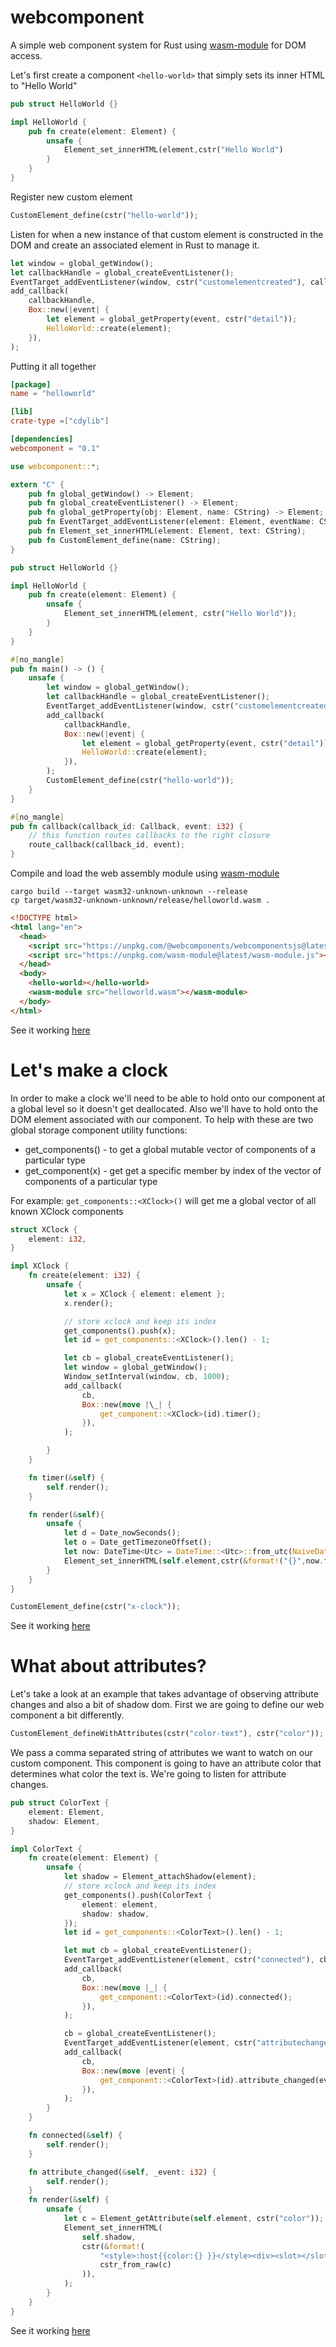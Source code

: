 # webcomponent
A simple web component system for Rust using [wasm-module](https://github.com/richardanaya/wasm-module) for DOM access.

Let's first create a component `<hello-world>` that simply sets its inner HTML to "Hello World"

```rust
pub struct HelloWorld {}

impl HelloWorld {
    pub fn create(element: Element) {
        unsafe {
            Element_set_innerHTML(element,cstr("Hello World")
        }
    }
}
```

Register new custom element

```rust
CustomElement_define(cstr("hello-world"));
```

Listen for when a new instance of that custom element is constructed in the DOM and create an associated element in Rust to manage it.

```rust
let window = global_getWindow();
let callbackHandle = global_createEventListener();
EventTarget_addEventListener(window, cstr("customelementcreated"), callbackHandle);
add_callback(
    callbackHandle,
    Box::new(|event| {
        let element = global_getProperty(event, cstr("detail"));
        HelloWorld::create(element);
    }),
);
```

Putting it all together

```toml
[package]
name = "helloworld"

[lib]
crate-type =["cdylib"]

[dependencies]
webcomponent = "0.1"
```

```rust
use webcomponent::*;

extern "C" {
    pub fn global_getWindow() -> Element;
    pub fn global_createEventListener() -> Element;
    pub fn global_getProperty(obj: Element, name: CString) -> Element;
    pub fn EventTarget_addEventListener(element: Element, eventName: CString, callback: Callback);
    pub fn Element_set_innerHTML(element: Element, text: CString);
    pub fn CustomElement_define(name: CString);
}

pub struct HelloWorld {}

impl HelloWorld {
    pub fn create(element: Element) {
        unsafe {
            Element_set_innerHTML(element, cstr("Hello World"));
        }
    }
}

#[no_mangle]
pub fn main() -> () {
    unsafe {
        let window = global_getWindow();
        let callbackHandle = global_createEventListener();
        EventTarget_addEventListener(window, cstr("customelementcreated"), callbackHandle);
        add_callback(
            callbackHandle,
            Box::new(|event| {
                let element = global_getProperty(event, cstr("detail"));
                HelloWorld::create(element);
            }),
        );
        CustomElement_define(cstr("hello-world"));
    }
}

#[no_mangle]
pub fn callback(callback_id: Callback, event: i32) {
    // this function routes callbacks to the right closure
    route_callback(callback_id, event);
}
```

Compile and load the web assembly module using [wasm-module](https://github.com/richardanaya/wasm-module)

```console
cargo build --target wasm32-unknown-unknown --release
cp target/wasm32-unknown-unknown/release/helloworld.wasm .
```

```html
<!DOCTYPE html>
<html lang="en">
  <head>
    <script src="https://unpkg.com/@webcomponents/webcomponentsjs@latest/webcomponents-loader.js"></script>
    <script src="https://unpkg.com/wasm-module@latest/wasm-module.js"></script>
  </head>
  <body>
    <hello-world></hello-world>
    <wasm-module src="helloworld.wasm"></wasm-module>
  </body>
</html>
```

See it working [here](https://richardanaya.github.io/webcomponent/examples/helloworld/)



# Let's make a clock

In order to make a clock we'll need to be able to hold onto our component at a global level so it doesn't get deallocated. Also we'll have to hold onto the DOM element associated with our component. To help with these are two global storage component utility functions:
* get_components() - to get a global mutable vector of components of a particular type
* get_component(x) - get get a specific member by index of the vector of components of a particular type

For example: `get_components::<XClock>()` will get me a global vector of all known XClock components

```rust
struct XClock {
    element: i32,
}

impl XClock {
    fn create(element: i32) {
        unsafe {
            let x = XClock { element: element };
            x.render();

            // store xclock and keep its index
            get_components().push(x);
            let id = get_components::<XClock>().len() - 1;

            let cb = global_createEventListener();
            let window = global_getWindow();
            Window_setInterval(window, cb, 1000);
            add_callback(
                cb,
                Box::new(move |\_| {
                    get_component::<XClock>(id).timer();
                }),
            );

        }
    }

    fn timer(&self) {
        self.render();
    }

    fn render(&self){
        unsafe {
            let d = Date_nowSeconds();
            let o = Date_getTimezoneOffset();
            let now: DateTime<Utc> = DateTime::<Utc>::from_utc(NaiveDateTime::from_timestamp((d-(o*60)) as i64, 0), Utc);
            Element_set_innerHTML(self.element,cstr(&format!("{}",now.format("%I:%M:%S %p"))));
        }
    }
}
```

```rust
CustomElement_define(cstr("x-clock"));
```

See it working [here](https://richardanaya.github.io/webcomponent/examples/xclock/)

# What about attributes?

Let's take a look at an example that takes advantage of observing attribute changes and also a bit of shadow dom. First we are going to define our web component a bit differently.

```rust
CustomElement_defineWithAttributes(cstr("color-text"), cstr("color"));
```

We pass a comma separated string of attributes we want to watch on our custom component. This component is going to have an attribute color that determines what color the text is. We're going to listen for attribute changes.

```rust
pub struct ColorText {
    element: Element,
    shadow: Element,
}

impl ColorText {
    fn create(element: Element) {
        unsafe {
            let shadow = Element_attachShadow(element);
            // store xclock and keep its index
            get_components().push(ColorText {
                element: element,
                shadow: shadow,
            });
            let id = get_components::<ColorText>().len() - 1;

            let mut cb = global_createEventListener();
            EventTarget_addEventListener(element, cstr("connected"), cb);
            add_callback(
                cb,
                Box::new(move |_| {
                    get_component::<ColorText>(id).connected();
                }),
            );

            cb = global_createEventListener();
            EventTarget_addEventListener(element, cstr("attributechanged"), cb);
            add_callback(
                cb,
                Box::new(move |event| {
                    get_component::<ColorText>(id).attribute_changed(event);
                }),
            );
        }
    }

    fn connected(&self) {
        self.render();
    }

    fn attribute_changed(&self, _event: i32) {
        self.render();
    }
    fn render(&self) {
        unsafe {
            let c = Element_getAttribute(self.element, cstr("color"));
            Element_set_innerHTML(
                self.shadow,
                cstr(&format!(
                    "<style>:host{{color:{} }}</style><div><slot></slot></div>",
                    cstr_from_raw(c)
                )),
            );
        }
    }
}
```



See it working [here](https://richardanaya.github.io/webcomponent/examples/colortext/)
